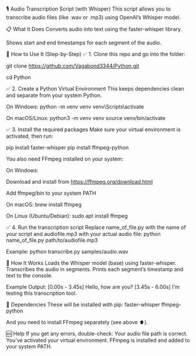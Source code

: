 🎙️ Audio Transcription Script (with Whisper)
This script allows you to transcribe audio files (like .wav or .mp3) using OpenAI’s Whisper model.

📋 What It Does
Converts audio into text using the faster-whisper library.

Shows start and end timestamps for each segment of the audio.

🚀 How to Use It (Step-by-Step)
✅ 1. Clone this repo and go into the folder:

git clone https://github.com/Vagabond3344/Python.git

cd Python

✅ 2. Create a Python Virtual Environment
This keeps dependencies clean and separate from your system Python.

On Windows:
python -m venv venv
venv\Scripts\activate

On macOS/Linux:
python3 -m venv venv
source venv/bin/activate

✅ 3. Install the required packages
Make sure your virtual environment is activated, then run:

pip install faster-whisper
pip install ffmpeg-python

You also need FFmpeg installed on your system:

On Windows:

Download and install from https://ffmpeg.org/download.html

Add ffmpeg/bin to your system PATH

On macOS:
brew install ffmpeg

On Linux (Ubuntu/Debian):
sudo apt install ffmpeg

✅ 4. Run the transcription script
Replace name_of_file.py with the name of your script and audiofile.mp3 with your actual audio file:
python name_of_file.py path/to/audiofile.mp3

Example:
python transcribe.py samples/audio.wav

🧠 How It Works
Loads the Whisper model (base) using faster-whisper.
Transcribes the audio in segments.
Prints each segment’s timestamp and text to the console.

Example Output:
[0.00s - 3.45s] Hello, how are you?
[3.45s - 6.00s] I'm testing this transcription tool.

🧰 Dependencies
These will be installed with pip:
faster-whisper
ffmpeg-python

And you need to install FFmpeg separately (see above ⬆️).

🆘 Help
If you get any errors, double-check:
Your audio file path is correct.
You’ve activated your virtual environment.
FFmpeg is installed and added to your system PATH.
